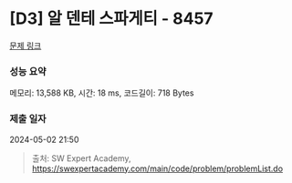 # [D3] 알 덴테 스파게티 - 8457 

[문제 링크](https://swexpertacademy.com/main/code/problem/problemDetail.do?contestProbId=AWzal4EKksEDFAVU) 

### 성능 요약

메모리: 13,588 KB, 시간: 18 ms, 코드길이: 718 Bytes

### 제출 일자

2024-05-02 21:50



> 출처: SW Expert Academy, https://swexpertacademy.com/main/code/problem/problemList.do